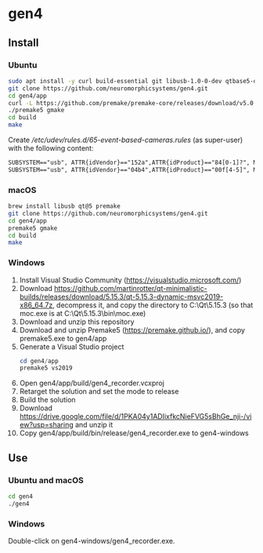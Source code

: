 # gen4

## Install

### Ubuntu

```sh
sudo apt install -y curl build-essential git libusb-1.0-0-dev qtbase5-dev qtdeclarative5-dev qml-module-qtquick-controls qml-module-qtquick-controls2 qml-module-qttest
git clone https://github.com/neuromorphicsystems/gen4.git
cd gen4/app
curl -L https://github.com/premake/premake-core/releases/download/v5.0.0-beta2/premake-5.0.0-beta2-linux.tar.gz | tar xz
./premake5 gmake
cd build
make
```

Create _/etc/udev/rules.d/65-event-based-cameras.rules_ (as super-user) with the following content:

```txt
SUBSYSTEM=="usb", ATTR{idVendor}=="152a",ATTR{idProduct}=="84[0-1]?", MODE="0666"
SUBSYSTEM=="usb", ATTR{idVendor}=="04b4",ATTR{idProduct}=="00f[4-5]", MODE="0666"
```

### macOS

```sh
brew install libusb qt@5 premake
git clone https://github.com/neuromorphicsystems/gen4.git
cd gen4/app
premake5 gmake
cd build
make
```

### Windows

1. Install Visual Studio Community (https://visualstudio.microsoft.com/)
2. Download https://github.com/martinrotter/qt-minimalistic-builds/releases/download/5.15.3/qt-5.15.3-dynamic-msvc2019-x86_64.7z, decompress it, and copy the directory to C:\Qt\5.15.3 (so that moc.exe is at C:\Qt\5.15.3\bin\moc.exe)
3. Download and unzip this repository
4. Download and unzip Premake5 (https://premake.github.io/), and copy premake5.exe to gen4/app
5. Generate a Visual Studio project
    ```powershell
    cd gen4/app
    premake5 vs2019
    ```
6. Open gen4/app/build/gen4_recorder.vcxproj
7. Retarget the solution and set the mode to release
8. Build the solution
9. Download https://drive.google.com/file/d/1PKA04y1ADIixfkcNieFVG5sBhGe_nji-/view?usp=sharing and unzip it
10. Copy gen4/app/build/bin/release/gen4_recorder.exe to gen4-windows

## Use

### Ubuntu and macOS

```sh
cd gen4
./gen4
```

### Windows

Double-click on gen4-windows/gen4_recorder.exe.
